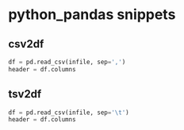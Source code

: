 # python_pandas snippets

## csv2df
```python
df = pd.read_csv(infile, sep=',')
header = df.columns
```

## tsv2df
```python
df = pd.read_csv(infile, sep='\t')
header = df.columns
```
